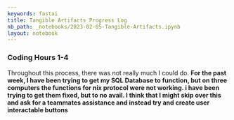 ```yaml
---
keywords: fastai
title: Tangible Artifacts Progress Log
nb_path: _notebooks/2023-02-05-Tangible-Artifacts.ipynb
layout: notebook
---
```


<!--
#################################################
### THIS FILE WAS AUTOGENERATED! DO NOT EDIT! ###
#################################################
# file to edit: _notebooks/2023-02-05-Tangible-Artifacts.ipynb
-->

<div class="container" id="notebook-container">
        
<div class="cell border-box-sizing text_cell rendered"><div class="inner_cell">
<div class="text_cell_render border-box-sizing rendered_html">
<h3 id="Coding-Hours-1-4">Coding Hours 1-4<a class="anchor-link" href="#Coding-Hours-1-4"> </a></h3><p>Throughout this process, there was not really much I could do. 
<strong>For the past week, I have been trying to get my SQL Database to function, but on three computers the functions for nix protocol were not working. i have been trying to get them fixed, but to no avail. I think that I might skip over this and ask for a teammates assistance and instead try and create user interactable buttons</strong></p>

</div>
</div>
</div>
</div>
 

